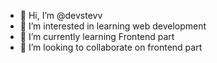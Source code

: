 - 👋 Hi, I’m @devstevv
- 👀 I’m interested in learning web development
- 🌱 I’m currently learning Frontend part
- 💞️ I’m looking to collaborate on frontend part

<!---
devstevv/devstevv is a ✨ special ✨ repository because its `README.md` (this file) appears on your GitHub profile.
You can click the Preview link to take a look at your changes.
--->
